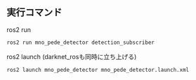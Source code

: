 ## 実行コマンド
ros2 run
```bash
ros2 run mno_pede_detector detection_subscriber
```

ros2 launch (darknet_rosも同時に立ち上げる)
```bash
ros2 launch mno_pede_detector mno_pede_detector.launch.xml
```